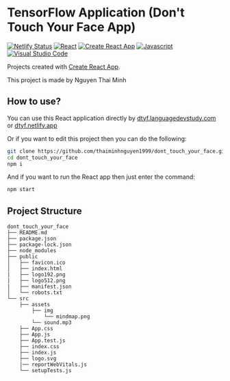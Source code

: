 # TensorFlow Application (Don't Touch Your Face App)
[![Netlify Status](https://api.netlify.com/api/v1/badges/b10a2eba-91f0-4fcd-b61e-7b7cdf112b04/deploy-status)](https://app.netlify.com/sites/dtyf/deploys) <a href='https://react.dev/' target="_blank"><img alt='React' src='https://img.shields.io/badge/React-100000?style=for-the-badge&logo=React&logoColor=087EA4&labelColor=B4D5FE&color=B4D5FE'/></a> <a href='https://create-react-app.dev/' target="_blank"><img alt='Create React App' src='https://img.shields.io/badge/Create_React_App-100000?style=for-the-badge&logo=Create React App&logoColor=3CA7EE&labelColor=FFFFFF&color=FFFFFF'/></a> <a href='https://javascript.com/' target="_blank"><img alt='Javascript' src='https://img.shields.io/badge/Javascript-100000?style=for-the-badge&logo=Javascript&logoColor=FFCC00&labelColor=FFFFFF&color=FFFFFF'/></a> <a href='https://code.visualstudio.com/' target="_blank"><img alt='Visual Studio Code' src='https://img.shields.io/badge/VS_Code-100000?style=for-the-badge&logo=Visual Studio Code&logoColor=3CA7EE&labelColor=FFFFFF&color=FFFFFF'/></a>

Projects created with [Create React App](https://github.com/facebook/create-react-app).

This project is made by Nguyen Thai Minh

## How to use?

You can use this React application directly by [dtyf.languagedevstudy.com](https://dtyf.languagedevstudy.com/) or [dtyf.netlify.app](https://dtyf.netlify.app/)

Or if you want to edit this project then you can do the following:

```sh
git clone https://github.com/thaiminhnguyen1999/dont_touch_your_face.git
cd dont_touch_your_face
npm i
```

And if you want to run the React app then just enter the command:

```sh
npm start
```

## Project Structure

```
dont_touch_your_face
├── README.md
├── package.json
├── package-lock.json
├── node_modules
├── public
│   ├── favicon.ico
│   ├── index.html
|   ├── logo192.png
|   ├── logo512.png
|   ├── manifest.json
│   └── robots.txt
└── src
    ├── assets
        ├── img
            └── mindmap.png
        └── sound.mp3
    ├── App.css
    ├── App.js
    ├── App.test.js
    ├── index.css
    ├── index.js
    ├── logo.svg
    |── reportWebVitals.js
    └── setupTests.js
```
